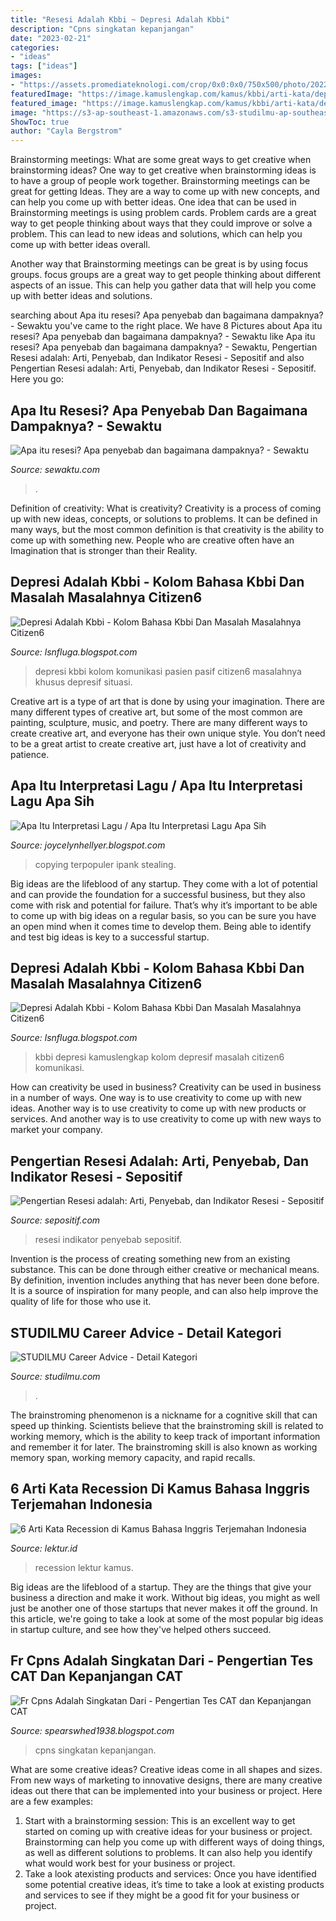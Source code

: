 ```yaml
---
title: "Resesi Adalah Kbbi ~ Depresi Adalah Kbbi"
description: "Cpns singkatan kepanjangan"
date: "2023-02-21"
categories:
- "ideas"
tags: ["ideas"]
images:
- "https://assets.promediateknologi.com/crop/0x0:0x0/750x500/photo/2022/10/04/398814942.png"
featuredImage: "https://image.kamuslengkap.com/kamus/kbbi/arti-kata/depresi_wide.jpg"
featured_image: "https://image.kamuslengkap.com/kamus/kbbi/arti-kata/depresi_wide.jpg"
image: "https://s3-ap-southeast-1.amazonaws.com/s3-studilmu-ap-southeast-1.amazonaws.com/image/banner/2139050132_4.jpg"
ShowToc: true
author: "Cayla Bergstrom"
---
```



Brainstorming meetings: What are some great ways to get creative when brainstorming ideas?
One way to get creative when brainstorming ideas is to have a group of people work together. Brainstorming meetings can be great for getting Ideas. They are a way to come up with new concepts, and can help you come up with better ideas. 
One idea that can be used in Brainstorming meetings is using problem cards. Problem cards are a great way to get people thinking about ways that they could improve or solve a problem. This can lead to new ideas and solutions, which can help you come up with better ideas overall. 

Another way that Brainstorming meetings can be great is by using focus groups. focus groups are a great way to get people thinking about different aspects of an issue. This can help you gather data that will help you come up with better ideas and solutions.

	

		
searching about Apa itu resesi? Apa penyebab dan bagaimana dampaknya? - Sewaktu you've came to the right place. We have 8 Pictures about Apa itu resesi? Apa penyebab dan bagaimana dampaknya? - Sewaktu like Apa itu resesi? Apa penyebab dan bagaimana dampaknya? - Sewaktu, Pengertian Resesi adalah: Arti, Penyebab, dan Indikator Resesi - Sepositif and also Pengertian Resesi adalah: Arti, Penyebab, dan Indikator Resesi - Sepositif. Here you go:
		
    
## Apa Itu Resesi? Apa Penyebab Dan Bagaimana Dampaknya? - Sewaktu

<img loading=lazy src="https://assets.promediateknologi.com/crop/0x0:0x0/750x500/photo/2022/10/04/398814942.png" onerror="this.onerror=null;this.src='https://tse1.mm.bing.net/th?id=OIP.l5_0cV-Lkc-XTcB0VI5YNQHaE8&amp;pid=15.1';" alt="Apa itu resesi? Apa penyebab dan bagaimana dampaknya? - Sewaktu">

_Source: sewaktu.com_

>. 

	

Definition of creativity: What is creativity?
Creativity is a process of coming up with new ideas, concepts, or solutions to problems. It can be defined in many ways, but the most common definition is that creativity is the ability to come up with something new. People who are creative often have an Imagination that is stronger than their Reality.

    
## Depresi Adalah Kbbi - Kolom Bahasa Kbbi Dan Masalah Masalahnya Citizen6

<img loading=lazy src="https://i.pinimg.com/474x/66/74/11/667411d6743491febeb4262812201569.jpg" onerror="this.onerror=null;this.src='https://tse3.mm.bing.net/th?id=OIP._7jHqQQd1RF_udhztB01EwAAAA&amp;pid=15.1';" alt="Depresi Adalah Kbbi - Kolom Bahasa Kbbi Dan Masalah Masalahnya Citizen6">

_Source: lsnfluga.blogspot.com_

>depresi kbbi kolom komunikasi pasien pasif citizen6 masalahnya khusus depresif situasi. 

	

Creative art is a type of art that is done by using your imagination. There are many different types of creative art, but some of the most common are painting, sculpture, music, and poetry. There are many different ways to create creative art, and everyone has their own unique style. You don’t need to be a great artist to create creative art, just have a lot of creativity and patience.

    
## Apa Itu Interpretasi Lagu / Apa Itu Interpretasi Lagu Apa Sih

<img loading=lazy src="https://i.ytimg.com/vi/m_oZvYiuCnY/maxresdefault.jpg" onerror="this.onerror=null;this.src='https://tse3.mm.bing.net/th?id=OIP.bkIwE7oWFf9V4BaUAZH_QAHaEK&amp;pid=15.1';" alt="Apa Itu Interpretasi Lagu / Apa Itu Interpretasi Lagu Apa Sih">

_Source: joycelynhellyer.blogspot.com_

>copying terpopuler ipank stealing. 

	

Big ideas are the lifeblood of any startup. They come with a lot of potential and can provide the foundation for a successful business, but they also come with risk and potential for failure. That’s why it’s important to be able to come up with big ideas on a regular basis, so you can be sure you have an open mind when it comes time to develop them. Being able to identify and test big ideas is key to a successful startup.

    
## Depresi Adalah Kbbi - Kolom Bahasa Kbbi Dan Masalah Masalahnya Citizen6

<img loading=lazy src="https://image.kamuslengkap.com/kamus/kbbi/arti-kata/depresi_wide.jpg" onerror="this.onerror=null;this.src='https://tse1.mm.bing.net/th?id=OIP.gzbnONXceprKiTz6Wq55FwHaEK&amp;pid=15.1';" alt="Depresi Adalah Kbbi - Kolom Bahasa Kbbi Dan Masalah Masalahnya Citizen6">

_Source: lsnfluga.blogspot.com_

>kbbi depresi kamuslengkap kolom depresif masalah citizen6 komunikasi. 

	

How can creativity be used in business?
Creativity can be used in business in a number of ways. One way is to use creativity to come up with new ideas. Another way is to use creativity to come up with new products or services. And another way is to use creativity to come up with new ways to market your company.

    
## Pengertian Resesi Adalah: Arti, Penyebab, Dan Indikator Resesi - Sepositif

<img loading=lazy src="https://sepositif.com/wp-content/uploads/2020/12/pengertian-resesi-adalah-8904il-561x450.jpg" onerror="this.onerror=null;this.src='https://tse2.mm.bing.net/th?id=OIP.RbdEEwF4ZMNEiT1iRRHFPwHaF8&amp;pid=15.1';" alt="Pengertian Resesi adalah: Arti, Penyebab, dan Indikator Resesi - Sepositif">

_Source: sepositif.com_

>resesi indikator penyebab sepositif. 

	

Invention is the process of creating something new from an existing substance. This can be done through either creative or mechanical means. By definition, invention includes anything that has never been done before. It is a source of inspiration for many people, and can also help improve the quality of life for those who use it.

    
## STUDILMU Career Advice - Detail Kategori

<img loading=lazy src="https://s3-ap-southeast-1.amazonaws.com/s3-studilmu-ap-southeast-1.amazonaws.com/image/banner/2139050132_4.jpg" onerror="this.onerror=null;this.src='https://tse1.mm.bing.net/th?id=OIP.ktJ7IzIoqXV3rlkiTqc4LgHaC4&amp;pid=15.1';" alt="STUDILMU Career Advice - Detail Kategori">

_Source: studilmu.com_

>. 

	

The brainstroming phenomenon is a nickname for a cognitive skill that can speed up thinking. Scientists believe that the brainstroming skill is related to working memory, which is the ability to keep track of important information and remember it for later. The brainstroming skill is also known as working memory span, working memory capacity, and rapid recalls.

    
## 6 Arti Kata Recession Di Kamus Bahasa Inggris Terjemahan Indonesia

<img loading=lazy src="https://lektur.id/wp-content/uploads/2020/04/recession.jpg" onerror="this.onerror=null;this.src='https://tse1.mm.bing.net/th?id=OIP.9FJhxLMC5kmA9SMsJZLiKgHaFL&amp;pid=15.1';" alt="6 Arti Kata Recession di Kamus Bahasa Inggris Terjemahan Indonesia">

_Source: lektur.id_

>recession lektur kamus. 

	

Big ideas are the lifeblood of a startup. They are the things that give your business a direction and make it work. Without big ideas, you might as well just be another one of those startups that never makes it off the ground. In this article, we're going to take a look at some of the most popular big ideas in startup culture, and see how they've helped others succeed.

    
## Fr Cpns Adalah Singkatan Dari - Pengertian Tes CAT Dan Kepanjangan CAT

<img loading=lazy src="https://i0.wp.com/rajacpns.com/wp-content/uploads/2021/05/Web_Photo_Editor-3.jpg?w=1834&amp;ssl=1" onerror="this.onerror=null;this.src='https://tse4.mm.bing.net/th?id=OIP.EYzxkCC_8OkKXG-FVGUwNwHaD6&amp;pid=15.1';" alt="Fr Cpns Adalah Singkatan Dari - Pengertian Tes CAT dan Kepanjangan CAT">

_Source: spearswhed1938.blogspot.com_

>cpns singkatan kepanjangan. 

	

What are some creative ideas?
Creative ideas come in all shapes and sizes. From new ways of marketing to innovative designs, there are many creative ideas out there that can be implemented into your business or project. Here are a few examples: 
1. Start with a brainstorming session: This is an excellent way to get started on coming up with creative ideas for your business or project. Brainstorming can help you come up with different ways of doing things, as well as different solutions to problems. It can also help you identify what would work best for your business or project. 
2. Take a look atexisting products and services: Once you have identified some potential creative ideas, it’s time to take a look at existing products and services to see if they might be a good fit for your business or project.

